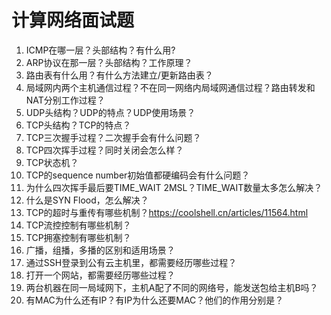 # 计算网络面试题

1. ICMP在哪一层？头部结构？有什么用?
2. ARP协议在那一层？头部结构？工作原理？
3. 路由表有什么用？有什么方法建立/更新路由表？
4. 局域网内两个主机通信过程？不在同一网络内局域网通信过程？路由转发和NAT分别工作过程？
5. UDP头结构？UDP的特点？UDP使用场景？
6. TCP头结构？TCP的特点？
7. TCP三次握手过程？二次握手会有什么问题？
8. TCP四次挥手过程？同时关闭会怎么样？
9. TCP状态机？
10. TCP的sequence number初始值都硬编码会有什么问题？
11. 为什么四次挥手最后要TIME_WAIT 2MSL？TIME_WAIT数量太多怎么解决？
12. 什么是SYN Flood，怎么解决？
13. TCP的超时与重传有哪些机制？https://coolshell.cn/articles/11564.html
14. TCP流控控制有哪些机制？
15. TCP拥塞控制有哪些机制？
16. 广播，组播，多播的区别和适用场景？
17. 通过SSH登录到公有云主机里，都需要经历哪些过程？
18. 打开一个网站，都需要经历哪些过程？
19. 两台机器在同一局域网下，主机A配了不同的网络号，能发送包给主机B吗？
20. 有MAC为什么还有IP？有IP为什么还要MAC？他们的作用分别是？